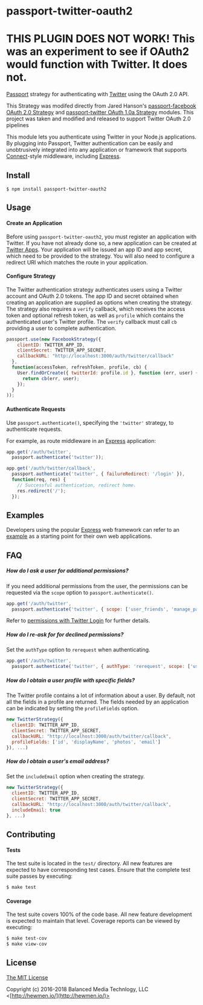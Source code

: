 # passport-twitter-oauth2

# THIS PLUGIN DOES NOT WORK! This was an experiment to see if OAuth2 would function with Twitter. It does not.

[Passport](http://passportjs.org/) strategy for authenticating with [Twitter](http://www.twitter.com/)
using the OAuth 2.0 API.

This Strategy was modifed directly from Jared Hanson's [passport-facebook OAuth 2.0 Strategy](https://www.npmjs.com/package/passport-facebook) and [passport-twitter OAuth 1.0a Strategy](https://www.npmjs.com/package/passport-twitter) modules. This project was taken and modified and released to support Twitter OAuth 2.0 pipelines

This module lets you authenticate using Twitter in your Node.js applications.
By plugging into Passport, Twitter authentication can be easily and
unobtrusively integrated into any application or framework that supports
[Connect](http://www.senchalabs.org/connect/)-style middleware, including
[Express](http://expressjs.com/).

## Install

    $ npm install passport-twitter-oauth2

## Usage

#### Create an Application

Before using `passport-twitter-oauth2`, you must register an application with
Twitter.  If you have not already done so, a new application can be created at
[Twitter Apps](https://apps.twitter.com/).  Your application will
be issued an app ID and app secret, which need to be provided to the strategy.
You will also need to configure a redirect URI which matches the route in your
application.

#### Configure Strategy

The Twitter authentication strategy authenticates users using a Twitter
account and OAuth 2.0 tokens.  The app ID and secret obtained when creating an
application are supplied as options when creating the strategy.  The strategy
also requires a `verify` callback, which receives the access token and optional
refresh token, as well as `profile` which contains the authenticated user's
Twitter profile.  The `verify` callback must call `cb` providing a user to
complete authentication.

```js
passport.use(new FacebookStrategy({
    clientID: TWITTER_APP_ID,
    clientSecret: TWITTER_APP_SECRET,
    callbackURL: "http://localhost:3000/auth/twitter/callback"
  },
  function(accessToken, refreshToken, profile, cb) {
    User.findOrCreate({ twitterId: profile.id }, function (err, user) {
      return cb(err, user);
    });
  }
));
```

#### Authenticate Requests

Use `passport.authenticate()`, specifying the `'twitter'` strategy, to
authenticate requests.

For example, as route middleware in an [Express](http://expressjs.com/)
application:

```js
app.get('/auth/twitter',
  passport.authenticate('twitter'));

app.get('/auth/twitter/callback',
  passport.authenticate('twitter', { failureRedirect: '/login' }),
  function(req, res) {
    // Successful authentication, redirect home.
    res.redirect('/');
  });
```

## Examples

Developers using the popular [Express](http://expressjs.com/) web framework can
refer to an [example](https://github.com/passport/express-4.x-twitter-example)
as a starting point for their own web applications.

## FAQ

##### How do I ask a user for additional permissions?

If you need additional permissions from the user, the permissions can be
requested via the `scope` option to `passport.authenticate()`.

```js
app.get('/auth/twitter',
  passport.authenticate('twitter', { scope: ['user_friends', 'manage_pages'] }));
```

Refer to [permissions with Twitter Login](https://developer.twitter.com/en/docs/basics/authentication/overview/application-permission-model)
for further details.

##### How do I re-ask for for declined permissions?

Set the `authType` option to `rerequest` when authenticating.

```js
app.get('/auth/twitter',
  passport.authenticate('twitter', { authType: 'rerequest', scope: ['user_friends', 'manage_pages'] }));
```

##### How do I obtain a user profile with specific fields?

The Twitter profile contains a lot of information about a user.  By default,
not all the fields in a profile are returned.  The fields needed by an application
can be indicated by setting the `profileFields` option.

```js
new TwitterStrategy({
  clientID: TWITTER_APP_ID,
  clientSecret: TWITTER_APP_SECRET,
  callbackURL: "http://localhost:3000/auth/twitter/callback",
  profileFields: ['id', 'displayName', 'photos', 'email']
}), ...)
```

##### How do I obtain a user's email address?

Set the `includeEmail` option when creating the strategy.

```js
new TwitterStrategy({
  clientID: TWITTER_APP_ID,
  clientSecret: TWITTER_APP_SECRET,
  callbackURL: "http://localhost:3000/auth/twitter/callback",
  includeEmail: true
}, ...)
```

## Contributing

#### Tests

The test suite is located in the `test/` directory.  All new features are
expected to have corresponding test cases.  Ensure that the complete test suite
passes by executing:

```bash
$ make test
```

#### Coverage

The test suite covers 100% of the code base.  All new feature development is
expected to maintain that level.  Coverage reports can be viewed by executing:

```bash
$ make test-cov
$ make view-cov
```

## License

[The MIT License](http://opensource.org/licenses/MIT)

Copyright (c) 2016-2018 Balanced Media Technlogy, LLC <[http://hewmen.io/](http://hewmen.io/)>
